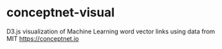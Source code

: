 # conceptnet-visual

D3.js visualization of Machine Learning word vector links using data from MIT https://conceptnet.io
